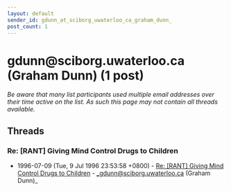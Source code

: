 ```yaml
---
layout: default
sender_id: gdunn_at_sciborg_uwaterloo_ca_graham_dunn_
post_count: 1
---
```


# gdunn<span>@</span>sciborg.uwaterloo.ca (Graham Dunn) (1 post)

_Be aware that many list participants used multiple email addresses over their time active on the list. As such this page may not contain all threads available._

## Threads

### Re: [RANT] Giving Mind Control Drugs to Children
+ 1996-07-09 (Tue, 9 Jul 1996 23:53:58 +0800) - [Re: [RANT] Giving Mind Control Drugs to Children](/archive/1996/07/b9cd4a5bdfe9b2e94e28fb0806f759121166dcddd33b6b27265d28494aebb51a) - _gdunn@sciborg.uwaterloo.ca (Graham Dunn)_

